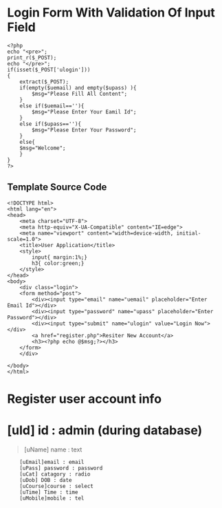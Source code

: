 # Login Form With Validation Of Input Field

```
<?php
echo "<pre>";
print_r($_POST);
echo "</pre>";
if(isset($_POST['ulogin']))
{
    extract($_POST);
    if(empty($uemail) and empty($upass) ){
        $msg="Please Fill All Content";
    }
    else if($uemail==''){
        $msg="Please Enter Your Eamil Id";
    }
    else if($upass==''){
        $msg="Please Enter Your Password";
    }
    else{
    $msg="Welcome";    
    }
}
?>
```
## Template Source Code

```
<!DOCTYPE html>
<html lang="en">
<head>
    <meta charset="UTF-8">
    <meta http-equiv="X-UA-Compatible" content="IE=edge">
    <meta name="viewport" content="width=device-width, initial-scale=1.0">
    <title>User Application</title>
    <style>
        input{ margin:1%;}
        h3{ color:green;}
    </style>
</head>
<body>
    <div class="login">
    <form method="post">
        <div><input type="email" name="uemail" placeholder="Enter Email Id"></div>
        <div><input type="password" name="upass" placeholder="Enter Password"></div>
        <div><input type="submit" name="ulogin" value="Login Now"></div>
        <a href="register.php">Resiter New Account</a>
        <h3><?php echo @$msg;?></h3>
    </form>
    </div>
    
</body>
</html>
```

# Register user account info 

# [uId] id : admin (during database)

> [uName] name : text
> 
        [uEmail]email : email
        [uPass] password : password
        [uCat] catagory : radio
        [uDob] DOB : date
        [uCourse]course : select
        [uTime] Time : time
        [uMobile]mobile : tel

